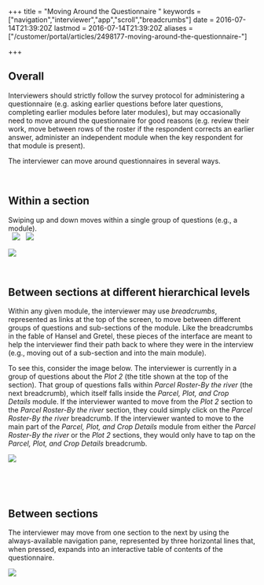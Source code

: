 +++
title = "Moving Around the Questionnaire "
keywords = ["navigation","interviewer","app","scroll","breadcrumbs"]
date = 2016-07-14T21:39:20Z
lastmod = 2016-07-14T21:39:20Z
aliases = ["/customer/portal/articles/2498177-moving-around-the-questionnaire-"]

+++

Overall
-------

  
Interviewers should strictly follow the survey protocol for
administering a questionnaire (e.g. asking earlier questions before
later questions, completing earlier modules before later modules), but
may occasionally need to move around the questionnaire for good reasons
(e.g. review their work, move between rows of the roster if the
respondent corrects an earlier answer, administer an independent module
when the key respondent for that module is present).  
  
The interviewer can move around questionnaires in several ways.  
  
  
 

Within a section
----------------

  
Swiping up and down moves within a single group of questions (e.g., a
module).  
 
![](file://localhost/Users/Shima/Library/Caches/TemporaryItems/msoclip/0/clip_image001.png)
 
![](file://localhost/Users/Shima/Library/Caches/TemporaryItems/msoclip/0/clip_image002.png)  
  
![](/images/658448.png)  
  
  
 

Between sections at different hierarchical levels
-------------------------------------------------

  
Within any given module, the interviewer may use *breadcrumbs*,
represented as links at the top of the screen, to move between different
groups of questions and sub-sections of the module. Like the breadcrumbs
in the fable of Hansel and Gretel, these pieces of the interface are
meant to help the interviewer find their path back to where they were in
the interview (e.g., moving out of a sub-section and into the main
module).  
  
To see this, consider the image below. The interviewer is currently in a
group of questions about the *Plot 2* (the title shown at the top of the
section). That group of questions falls within *Parcel Roster-By the
river* (the next breadcrumb), which itself falls inside the *Parcel,
Plot, and Crop Details* module. If the interviewer wanted to move from
the *Plot 2* section to the *Parcel Roster-By the river* section, they
could simply click on the *Parcel Roster-By the river* breadcrumb. If
the interviewer wanted to move to the main part of the *Parcel, Plot,
and Crop Details* module from either the *Parcel Roster-By the river* or
the *Plot 2* sections, they would only have to tap on the *Parcel, Plot,
and Crop Details* breadcrumb.  
  
  
![](/images/658453.png)

 

  
  
  
 

Between sections
----------------

  
The interviewer may move from one section to the next by using the
always-available navigation pane, represented by three horizontal lines
that, when pressed, expands into an interactive table of contents of the
questionnaire.  
  
  
![](/images/658454.png)

